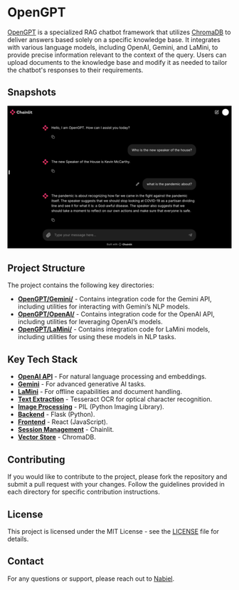 # OpenGPT

[OpenGPT](https://github.com/msnabiel/OpenGPT) is a specialized RAG chatbot framework that utilizes [ChromaDB](https://github.com/chroma-core/chroma) to deliver answers based solely on a specific knowledge base. It integrates with various language models, including OpenAI, Gemini, and LaMini, to provide precise information relevant to the context of the query. Users can upload documents to the knowledge base and modify it as needed to tailor the chatbot's responses to their requirements.

## Snapshots

![Diagram](images/image_1.png)

## Project Structure

The project contains the following key directories:

- **[OpenGPT/Gemini/](/Gemini/)** - Contains integration code for the Gemini API, including utilities for interacting with Gemini’s NLP models.
- **[OpenGPT/OpenAI/](/OpenAI/)** - Contains integration code for the OpenAI API, including utilities for leveraging OpenAI’s models.
- **[OpenGPT/LaMini/](/LaMini/)** - Contains integration code for LaMini models, including utilities for using these models in NLP tasks.

## Key Tech Stack

- **[OpenAI API](https://beta.openai.com/docs/)** - For natural language processing and embeddings.
- **[Gemini](https://cloud.google.com/ai-platform/gemini)** - For advanced generative AI tasks.
- **[LaMini](https://huggingface.co/MBZUAI/LaMini)** - For offline capabilities and document handling.
- **[Text Extraction](https://github.com/tesseract-ocr/tesseract)** - Tesseract OCR for optical character recognition.
- **[Image Processing](https://pillow.readthedocs.io/en/stable/)** - PIL (Python Imaging Library).
- **[Backend](https://flask.palletsprojects.com/en/latest/)** - Flask (Python).
- **[Frontend](https://reactjs.org/docs/getting-started.html)** - React (JavaScript).
- **[Session Management](https://docs.chainlit.io/)** - Chainlit.
- **[Vector Store](https://docs.trychroma.com/)** - ChromaDB.


## Contributing

If you would like to contribute to the project, please fork the repository and submit a pull request with your changes. Follow the guidelines provided in each directory for specific contribution instructions.

## License

This project is licensed under the MIT License - see the [LICENSE](LICENSE) file for details.

## Contact

For any questions or support, please reach out to [Nabiel](mailto:msyednabiel@gmail.com).
